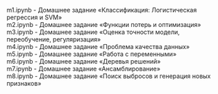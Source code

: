 
m1.ipynb - Домашнее задание «Классификация: Логистическая регрессия и SVM»<br>
m2.ipynb - Домашнее задание «Функции потерь и оптимизация»<br>
m3.ipynb - Домашнее задание «Оценка точности модели, переобучение, регуляризация»<br>
m4.ipynb - Домашнее задание «Проблема качества данных»<br>
m5.ipynb - Домашнее задание «Работа с переменными»<br>
m6.ipynb - Домашнее задание «Деревья решений»<br>
m7.ipynb - Домашнее задание «Ансамблирование»<br>
m8.ipynb - Домашнее задание «Поиск выбросов и генерация новых признаков»<br>
